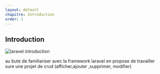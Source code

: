 ```yaml
---
layout: default
chapitre: Introduction
order: 1
---
```


## Introduction
![laravel introduction](/lab-crud-laravel-basic/introduction/images/introduction.jpg)
<!-- note -->
au bute de familiariser avec la framework laravel en propose de travailler  sure une projet de crud (afficher,ajouter ,supprimer, modifier) 


<!-- new slide -->
 
